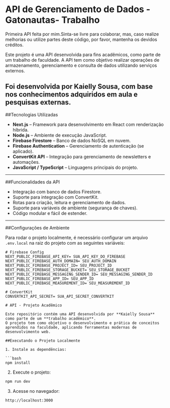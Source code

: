 # API de Gerenciamento de Dados - Gatonautas- Trabalho

Primeira API feita por mim.Sinta-se livre para colaborar, mas, caso realize melhorias ou utilize partes deste código, por favor, mantenha os devidos créditos.


Este projeto é uma API desenvolvida para fins acadêmicos, como parte de um trabalho de faculdade. A API tem como objetivo realizar operações de armazenamento, gerenciamento e consulta de dados utilizando serviços externos.

Foi desenvolvida por **Kaielly Sousa**, com base nos conhecimentos adquiridos em aula e pesquisas externas. 
---

##Tecnologias Utilizadas

- **Next.js** – Framework para desenvolvimento em React com renderização híbrida.
- **Node.js** – Ambiente de execução JavaScript.
- **Firebase Firestore** – Banco de dados NoSQL em nuvem.
- **Firebase Authentication** – Gerenciamento de autenticação (se aplicado).
- **ConvertKit API** – Integração para gerenciamento de newsletters e automações.
- **JavaScript / TypeScript** – Linguagens principais do projeto.

---

##Funcionalidades da API

- Integração com banco de dados Firestore.
- Suporte para integração com ConvertKit.
- Rotas para criação, leitura e gerenciamento de dados.
- Suporte para variáveis de ambiente (segurança de chaves).
- Código modular e fácil de estender.

---

##Configurações de Ambiente

Para rodar o projeto localmente, é necessário configurar um arquivo `.env.local` na raiz do projeto com as seguintes variáveis:

```env
# Firebase Config
NEXT_PUBLIC_FIREBASE_API_KEY= SUA_API_KEY_DO_FIREBASE
NEXT_PUBLIC_FIREBASE_AUTH_DOMAIN= SEU_AUTH_DOMAIN
NEXT_PUBLIC_FIREBASE_PROJECT_ID= SEU_PROJECT_ID
NEXT_PUBLIC_FIREBASE_STORAGE_BUCKET= SEU_STORAGE_BUCKET
NEXT_PUBLIC_FIREBASE_MESSAGING_SENDER_ID= SEU_MESSAGING_SENDER_ID
NEXT_PUBLIC_FIREBASE_APP_ID= SEU_APP_ID
NEXT_PUBLIC_FIREBASE_MEASUREMENT_ID= SEU_MEASUREMENT_ID

# ConvertKit
CONVERTKIT_API_SECRET= SUA_API_SECRET_CONVERTKIT

# API - Projeto Acadêmico

Este repositório contém uma API desenvolvida por **Kaielly Sousa** como parte de um **trabalho acadêmico**.  
O projeto tem como objetivo o desenvolvimento e prática de conceitos aprendidos na faculdade, aplicando ferramentas modernas de desenvolvimento web.

##Executando o Projeto Localmente

1. Instale as dependências:

```bash
npm install
```

2. Execute o projeto:

```bash
npm run dev
```

3. Acesse no navegador:

```
http://localhost:3000
```

